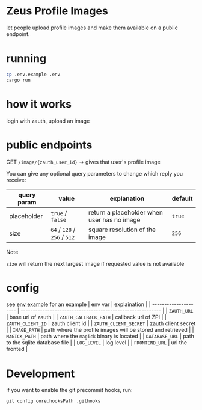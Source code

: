 # Zeus Profile Images

let people upload profile images and make them available on a public endpoint.

# running

```bash
cp .env.example .env
cargo run
```

# how it works

login with zauth, upload an image

# public endpoints

GET `/image/{zauth_user_id}` -> gives that user's profile image

You can give any optional query parameters to change which reply you receive:

| query param | value                        | explanation                                 | default |
| ----------- | ---------------------------- | ------------------------------------------- | ------- |
| placeholder | `true` / `false`             | return a placeholder when user has no image | `true`  |
| size        | `64` / `128` / `256` / `512` | square resolution of the image              | `256`   |

> [!NOTE]
> `size` will return the next largest image if requested value is not available

# config

see [env example](./.env.example) for an example
| env var | explaination |
| --------------------- | ---------------------------------------------------------- |
| `ZAUTH_URL` | base url of zauth |
| `ZAUTH_CALLBACK_PATH` | callback url of ZPI |
| `ZAUTH_CLIENT_ID` | zauth client id |
| `ZAUTH_CLIENT_SECRET` | zauth client secret |
| `IMAGE_PATH` | path where the profile images will be stored and retrieved |
| `MAGICK_PATH` | path where the `magick` binary is located |
| `DATABASE_URL` | path to the sqlite database file |
| `LOG_LEVEL` | log level |
| `FRONTEND_URL` | url the fronted |

# Development

if you want to enable the git precommit hooks, run:

```
git config core.hooksPath .githooks
```
